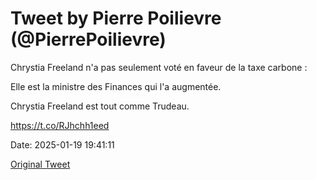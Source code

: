 # Tweet by Pierre Poilievre (@PierrePoilievre)

Chrystia Freeland n'a pas seulement voté en faveur de la taxe carbone :

Elle est la ministre des Finances qui l'a augmentée.

Chrystia Freeland est tout comme Trudeau.

 https://t.co/RJhchh1eed

Date: 2025-01-19 19:41:11

[Original Tweet](https://x.com/PierrePoilievre/status/1881064381011874176)
